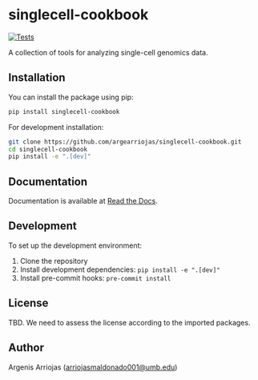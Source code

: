 # singlecell-cookbook

[![Tests](https://github.com/argearriojas/singlecell-cookbook/actions/workflows/tests.yml/badge.svg)](https://github.com/argearriojas/singlecell-cookbook/actions/workflows/tests.yml)

A collection of tools for analyzing single-cell genomics data.

## Installation

You can install the package using pip:

```bash
pip install singlecell-cookbook
```

For development installation:

```bash
git clone https://github.com/argearriojas/singlecell-cookbook.git
cd singlecell-cookbook
pip install -e ".[dev]"
```

## Documentation

Documentation is available at [Read the Docs](https://singlecell-cookbook.readthedocs.io/).

## Development

To set up the development environment:

1. Clone the repository
2. Install development dependencies: `pip install -e ".[dev]"`
3. Install pre-commit hooks: `pre-commit install`

## License

TBD. We need to assess the license according to the imported packages.

## Author

Argenis Arriojas ([arriojasmaldonado001@umb.edu](mailto:arriojasmaldonado001@umb.edu))
